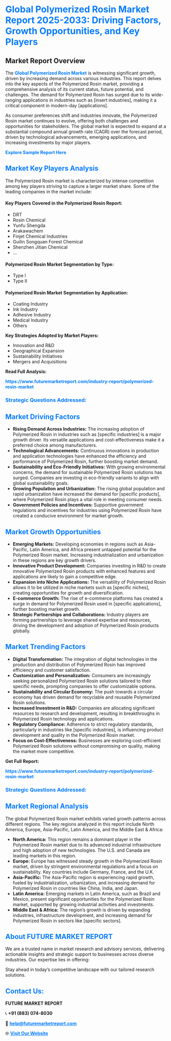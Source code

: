 <h1 style="color: #007BFF;">Global Polymerized Rosin Market Report 2025-2033: Driving Factors, Growth Opportunities, and Key Players</h1>

<section id="overview">
<h2>Market Report Overview</h2>
<p>The <a href="https://www.futuremarketreport.com/industry-report/polymerized-rosin-market" style="color: #007BFF; text-decoration: none;"><strong>Global Polymerized Rosin Market</strong></a> is witnessing significant growth, driven by increasing demand across various industries. This report delves into the key aspects of the Polymerized Rosin market, providing a comprehensive analysis of its current status, future potential, and challenges. The demand for Polymerized Rosin has surged due to its wide-ranging applications in industries such as [insert industries], making it a critical component in modern-day [applications].</p>
<p>As consumer preferences shift and industries innovate, the Polymerized Rosin market continues to evolve, offering both challenges and opportunities for stakeholders. The global market is expected to expand at a substantial compound annual growth rate (CAGR) over the forecast period, driven by technological advancements, emerging applications, and increasing investments by major players.</p>
</section>

<section id="overview">
<p><a href="https://www.futuremarketreport.com/request-sample/reportId=109403" style="color: #007BFF; text-decoration: none;"><strong>Explore Sample Report Here</strong></a></p>
</section>

<section id="key-players">
<h2 style="color: #007BFF;">Market Key Players Analysis</h2>
<p>The Polymerized Rosin market is characterized by intense competition among key players striving to capture a larger market share. Some of the leading companies in the market include:</p>
<h4>Key Players Covered in the Polymerized Rosin Report:</h4>
<ul><li>DRT</li><li>Rosin Chemical</li><li>Yunfu Shengda</li><li>Arakawachem</li><li>Finjet Chemical Industries</li><li>Guilin Songquan Forest Chemical</li><li>Shenzhen Jitian Chemical</li><li>...</li></ul>
<h4>Polymerized Rosin Market Segmentation by Type:</h4>
<ul><li>Type I</li><li>Type II</li></ul>

<h4>Polymerized Rosin Market Segmentation by Application:</h4>
<ul><li>Coating Industry</li><li>Ink Industry</li><li>Adhesive Industry</li><li>Medical Industry</li><li>Others</li></ul>
<p><strong>Key Strategies Adopted by Market Players:</strong></p>
<ul>
<li>Innovation and R&D</li>
<li>Geographical Expansion</li>
<li>Sustainability Initiatives</li>
<li>Mergers and Acquisitions</li>
</ul>
</section>

<section>
<p><strong>Read Full Analysis: </strong></p><a href="https://www.futuremarketreport.com/industry-report/polymerized-rosin-market" style="color: #007BFF; text-decoration: none;"><strong>https://www.futuremarketreport.com/industry-report/polymerized-rosin-market</strong></a>
<h3 style="color: #007BFF;">Strategic Questions Addressed:</h3>
</section>

<section id="driving-factors">
<h2 style="color: #007BFF;">Market Driving Factors</h2>
<ul>
<li><strong>Rising Demand Across Industries:</strong> The increasing adoption of Polymerized Rosin in industries such as [specific industries] is a major growth driver. Its versatile applications and cost-effectiveness make it a preferred choice among manufacturers.</li>
<li><strong>Technological Advancements:</strong> Continuous innovations in production and application technologies have enhanced the efficiency and performance of Polymerized Rosin, further boosting market demand.</li>
<li><strong>Sustainability and Eco-Friendly Initiatives:</strong> With growing environmental concerns, the demand for sustainable Polymerized Rosin solutions has surged. Companies are investing in eco-friendly variants to align with global sustainability goals.</li>
<li><strong>Growing Population and Urbanization:</strong> The rising global population and rapid urbanization have increased the demand for [specific products], where Polymerized Rosin plays a vital role in meeting consumer needs.</li>
<li><strong>Government Policies and Incentives:</strong> Supportive government regulations and incentives for industries using Polymerized Rosin have created a conducive environment for market growth.</li>
</ul>
</section>

<section id="growth-opportunities">
<h2 style="color: #007BFF;">Market Growth Opportunities</h2>
<ul>
<li><strong>Emerging Markets:</strong> Developing economies in regions such as Asia-Pacific, Latin America, and Africa present untapped potential for the Polymerized Rosin market. Increasing industrialization and urbanization in these regions are key growth drivers.</li>
<li><strong>Innovative Product Development:</strong> Companies investing in R&D to create innovative Polymerized Rosin products with enhanced features and applications are likely to gain a competitive edge.</li>
<li><strong>Expansion into Niche Applications:</strong> The versatility of Polymerized Rosin allows it to be utilized in niche markets such as [specific niches], creating opportunities for growth and diversification.</li>
<li><strong>E-commerce Growth:</strong> The rise of e-commerce platforms has created a surge in demand for Polymerized Rosin used in [specific applications], further boosting market growth.</li>
<li><strong>Strategic Partnerships and Collaborations:</strong> Industry players are forming partnerships to leverage shared expertise and resources, driving the development and adoption of Polymerized Rosin products globally.</li>
</ul>
</section>

<section id="trending-factors">
<h2 style="color: #007BFF;">Market Trending Factors</h2>
<ul>
<li><strong>Digital Transformation:</strong> The integration of digital technologies in the production and distribution of Polymerized Rosin has improved efficiency and customer satisfaction.</li>
<li><strong>Customization and Personalization:</strong> Consumers are increasingly seeking personalized Polymerized Rosin solutions tailored to their specific needs, prompting companies to offer customizable options.</li>
<li><strong>Sustainability and Circular Economy:</strong> The push towards a circular economy has driven demand for recyclable and reusable Polymerized Rosin solutions.</li>
<li><strong>Increased Investment in R&D:</strong> Companies are allocating significant resources to research and development, resulting in breakthroughs in Polymerized Rosin technology and applications.</li>
<li><strong>Regulatory Compliance:</strong> Adherence to strict regulatory standards, particularly in industries like [specific industries], is influencing product development and quality in the Polymerized Rosin market.</li>
<li><strong>Focus on Cost-Effectiveness:</strong> Businesses are exploring cost-efficient Polymerized Rosin solutions without compromising on quality, making the market more competitive.</li>
</ul>
</section>

<section>
<p><strong>Get Full Report: </strong></p><a href="https://www.futuremarketreport.com/industry-report/polymerized-rosin-market" style="color: #007BFF; text-decoration: none;"><strong>https://www.futuremarketreport.com/industry-report/polymerized-rosin-market</strong></a>
<h3 style="color: #007BFF;">Strategic Questions Addressed:</h3>
</section>


<section id="regional-analysis">
<h2 style="color: #007BFF;">Market Regional Analysis</h2>
<p>The global Polymerized Rosin market exhibits varied growth patterns across different regions. The key regions analyzed in this report include North America, Europe, Asia-Pacific, Latin America, and the Middle East & Africa:</p>
<ul>
<li><strong>North America:</strong> This region remains a dominant player in the Polymerized Rosin market due to its advanced industrial infrastructure and high adoption of new technologies. The U.S. and Canada are leading markets in this region.</li>
<li><strong>Europe:</strong> Europe has witnessed steady growth in the Polymerized Rosin market, driven by stringent environmental regulations and a focus on sustainability. Key countries include Germany, France, and the U.K.</li>
<li><strong>Asia-Pacific:</strong> The Asia-Pacific region is experiencing rapid growth, fueled by industrialization, urbanization, and increasing demand for Polymerized Rosin in countries like China, India, and Japan.</li>
<li><strong>Latin America:</strong> Emerging markets in Latin America, such as Brazil and Mexico, present significant opportunities for the Polymerized Rosin market, supported by growing industrial activities and investments.</li>
<li><strong>Middle East & Africa:</strong> The region’s growth is driven by expanding industries, infrastructure development, and increasing demand for Polymerized Rosin in sectors like [specific sectors].</li>
</ul>
</section>

<footer>
<h2 style="color: #007BFF;">About FUTURE MARKET REPORT</h2>
<p>We are a trusted name in market research and advisory services, delivering actionable insights and strategic support to businesses across diverse industries. Our expertise lies in offering:</p>

<p>Stay ahead in today’s competitive landscape with our tailored research solutions.</p>

<h2 style="color: #007BFF;">Contact Us:</h2>
<p><strong>FUTURE MARKET REPORT</strong></p>
<p>📞 <strong>+91 (883) 074-8030</strong></p>
<p>📧 <strong><a href="mailto:help@futuremarketreport.com" style="color: #007BFF;">help@futuremarketreport.com</a></strong></p>
<p>🌐 <strong><a href="https://www.futuremarketreport.com/" style="color: #007BFF;">Visit Our Website</a></strong></p>
</footer>